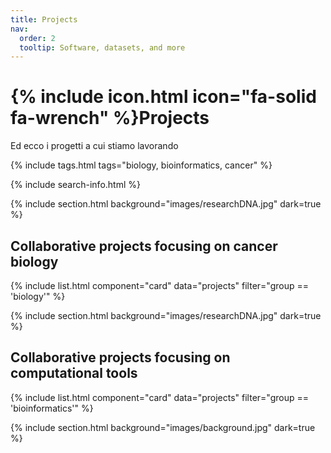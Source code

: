 ```yaml
---
title: Projects
nav:
  order: 2
  tooltip: Software, datasets, and more
---
```


# {% include icon.html icon="fa-solid fa-wrench" %}Projects

Ed ecco i progetti a cui stiamo lavorando

{% include tags.html tags="biology, bioinformatics, cancer" %}

{% include search-info.html %}

{% include section.html background="images/researchDNA.jpg" dark=true %}

## Collaborative projects focusing on cancer biology

{% include list.html component="card" data="projects" filter="group == 'biology'" %}


{% include section.html background="images/researchDNA.jpg" dark=true %}

## Collaborative projects focusing on computational tools

{% include list.html component="card" data="projects" filter="group == 'bioinformatics'" %}

{% include section.html background="images/background.jpg" dark=true %}
